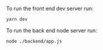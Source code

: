 To run the front end dev server run:

```bash
yarn dev
```

To run the back end node server run:

```bash
node ./backend/app.js
```
